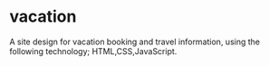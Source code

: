 # vacation
A site design for vacation booking and travel information, using the following technology; HTML,CSS,JavaScript.


